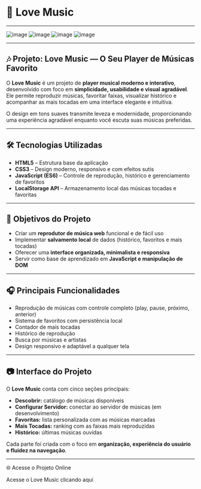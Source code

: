 # 💖 Love Music

---

![image](https://github.com/user-attachments/assets/06b341d7-8258-4eaa-9289-a38fcb33b0f6)
![image](https://github.com/user-attachments/assets/cbcdd3f4-aacb-46a2-8338-47d4f43498dc)
![image](https://github.com/user-attachments/assets/87d82b04-95ea-4b33-87a5-2f627e27f69f)
![image](https://github.com/user-attachments/assets/1c5d4905-f9a8-4b90-afc2-b1bd95728443)

---

## 🎶 Projeto: Love Music — O Seu Player de Músicas Favorito

O **Love Music** é um projeto de **player musical moderno e interativo**, desenvolvido com foco em **simplicidade, usabilidade e visual agradável**.  
Ele permite reproduzir músicas, favoritar faixas, visualizar histórico e acompanhar as mais tocadas em uma interface elegante e intuitiva.

O design em tons suaves transmite leveza e modernidade, proporcionando uma experiência agradável enquanto você escuta suas músicas preferidas.

---

## 🛠️ Tecnologias Utilizadas

- **HTML5** – Estrutura base da aplicação  
- **CSS3** – Design moderno, responsivo e com efeitos sutis  
- **JavaScript (ES6)** – Controle de reprodução, histórico e gerenciamento de favoritos  
- **LocalStorage API** – Armazenamento local das músicas tocadas e favoritas  

---

## 🎯 Objetivos do Projeto

- Criar um **reprodutor de música web** funcional e de fácil uso  
- Implementar **salvamento local** de dados (histórico, favoritos e mais tocadas)  
- Oferecer uma **interface organizada, minimalista e responsiva**  
- Servir como base de aprendizado em **JavaScript e manipulação de DOM**

---

## 🎧 Principais Funcionalidades

- Reprodução de músicas com controle completo (play, pause, próximo, anterior)  
- Sistema de favoritos com persistência local  
- Contador de mais tocadas  
- Histórico de reprodução  
- Busca por músicas e artistas  
- Design responsivo e adaptável a qualquer tela  

---

## 📷 Interface do Projeto

O **Love Music** conta com cinco seções principais:

- **Descobrir:** catálogo de músicas disponíveis  
- **Configurar Servidor:** conectar ao servidor de músicas (em desenvolvimento)  
- **Favoritas:** lista personalizada com as músicas marcadas  
- **Mais Tocadas:** ranking com as faixas mais reproduzidas  
- **Histórico:** últimas músicas ouvidas  

Cada parte foi criada com o foco em **organização, experiência do usuário e fluidez na navegação**.

---

🌐 Acesse o Projeto Online

Acesse o Love Music clicando aqui


